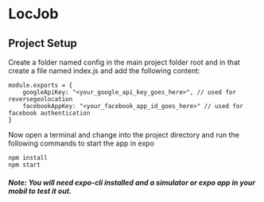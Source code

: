 # LocJob

## Project Setup

Create a folder named config in the main project folder root and in that create a file named index.js and add the following content:

```
module.exports = {
	googleApiKey: "<your_google_api_key_goes_here>", // used for reversegeolocation
	facebookAppKey: "<your_facebook_app_id_goes_here>" // used for facebook authentication
}

```

Now open a terminal and change into the project directory and run the following commands to start the app in expo

```
npm install
npm start

```

##### Note: You will need expo-cli installed and a simulator or expo app in your mobil to test it out.
